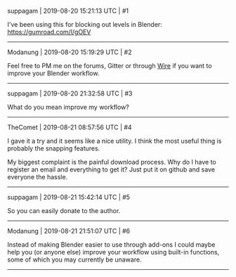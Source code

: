 suppagam | 2019-08-20 15:21:13 UTC | #1

I've been using this for blocking out levels in Blender: https://gumroad.com/l/gOEV

-------------------------

Modanung | 2019-08-20 15:19:29 UTC | #2

Feel free to PM me on the forums, Gitter or through [Wire](https://wire.com/en/download/) if you want to improve your Blender workflow.

-------------------------

suppagam | 2019-08-20 21:32:58 UTC | #3

What do you mean improve my workflow?

-------------------------

TheComet | 2019-08-21 08:57:56 UTC | #4

I gave it a try and it seems like a nice utility. I think the most useful thing is probably the snapping features.

My biggest complaint is the painful download process. Why do I have to register an email and everything to get it? Just put it on github and save everyone the hassle.

-------------------------

suppagam | 2019-08-21 15:42:14 UTC | #5

So you can easily donate to the author.

-------------------------

Modanung | 2019-08-21 21:51:07 UTC | #6

Instead of making Blender easier to use through add-ons I could maybe help you (or anyone else) improve your workflow using built-in functions, some of which you may currently be unaware.

-------------------------

